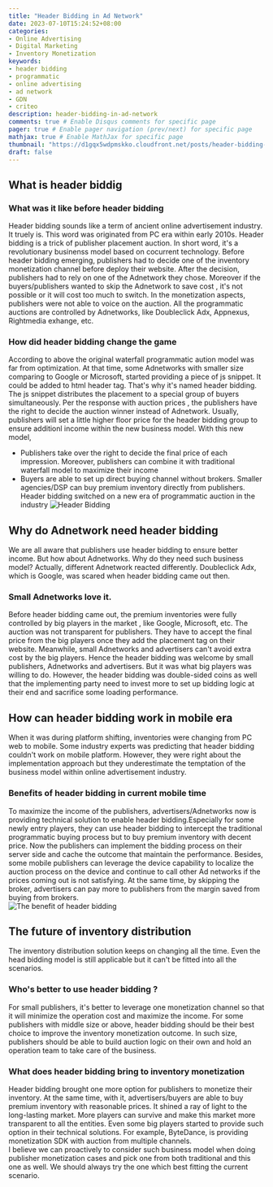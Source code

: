 ```yaml
---
title: "Header Bidding in Ad Network"
date: 2023-07-10T15:24:52+08:00
categories:
- Online Advertising
- Digital Marketing
- Inventory Monetization
keywords:
- header bidding
- programmatic
- online advertising
- ad network
- GDN
- criteo
description: header-bidding-in-ad-network
comments: true # Enable Disqus comments for specific page
pager: true # Enable pager navigation (prev/next) for specific page
mathjax: true # Enable MathJax for specific page
thumbnail: "https://d1gqx5wdpmskko.cloudfront.net/posts/header-bidding-in-ad-network/programmatic-buying.png"
draft: false
---
```


## What is header biddig
### What was it like before header bidding
Header bidding sounds like a term of ancient online advertisement industry. It truely is. This word was originated from PC era within early 2010s. Header bidding is a trick of publisher placement auction. In short word, it's a revolutionary businenss model based on cocurrent technology. 
Before header bidding emerging, publishers had to decide one of the inventory monetization channel before deploy their website. After the decision, publishers had to rely on one of the Adnetwork they chose. Moreover if the buyers/publishers wanted to skip the Adnetwork to save cost , it's not possible or it will cost too much to switch. In the monetization aspects, publishers were not able to voice on the auction. All the programmatic auctions are controlled by Adnetworks, like
Doubleclick Adx, Appnexus, Rightmedia exhange, etc.
### How did header bidding change the game
According to above the original waterfall programmatic aution model was far from optimization. At that time, some Adnetworks with smaller size comparing to Google or Microsoft, started providing a piece of js snippet. It could be added to html header tag. That's why it's named header bidding. The js snippet distributes the placement to a special group of buyers simultaneously. Per the response with auction prices , the publishers have the right to decide the auction winner instead of Adnetwork. Usually, publishers will set a little higher floor price for the header bidding group to ensure additionl income within the new business model. With this new model, 
  * Publishers take over the right to decide the final price of each impression. Moreover, publishers can combine it with traditional waterfall model to maximize their income
  * Buyers are able to set up direct buying channel without brokers. Smaller agencies/DSP can buy premium inventory directly from publishers.
Header bidding switched on a new era of programmatic auction in the industry
![Header Bidding](header-bidding.png)
## Why do Adnetwork need header bidding
We are all aware that publishers use header bidding to ensure better income. But how about Adnetworks. Why do they need such business model? Actually, different Adnetwork reacted differently. Doubleclick Adx, which is Google, was scared when header bidding came out then. 
### Small Adnetworks love it. 
Before header bidding came out, the premium inventories were fully controlled by big players in the market , like Google, Microsoft, etc. The auction was not transparent for publishers. They have to accept the final price from the big players once they add the placement tag on their website. Meanwhile, small Adnetworks and advertisers can't avoid extra cost by the big players. 
Hence the header bidding was welcome by small publishers, Adnetworks and advertisers. But it was what big players was willing to do. However, the header bidding was double-sided coins as well that the implementing party need to invest more to set up bidding logic at their end and sacrifice some loading performance. 
## How can header bidding work in mobile era
When it was during platform shifting, inventories were changing from PC web to mobile. Some industry experts was predicting that header bidding couldn't work on mobile platform. However, they were right about the implementation approach but they underestimate the temptation of the business model within online advertisement industry. 
### Benefits of header bidding in current mobile time
To maximize the income of the publishers, advertisers/Adnetworks now is providing technical solution to enable header bidding.Especially for some newly entry players, they can use header bidding to intercept the traditional programmatic buying process but to buy premium inventory with decent price. Now the publishers can implement the bidding process on their server side and cache the outcome that maintain the performance. Besides, some mobile publishers can leverage the device capability to localize the auction process on the device and continue to call other Ad networks if the prices coming out is not satisfying. At the same time, by skipping the broker, advertisers can pay more to publishers from the margin saved from buying from brokers.   
![The benefit of header bidding](header-bidding-benefit.jpeg)
## The future of inventory distribution
The inventory distribution solution keeps on changing all the time. Even the head bidding model is still applicable but it can't be fitted into all the scenarios. 
### Who's better to use header bidding ?
For small publishers, it's better to leverage one monetization channel so that it will minimize the operation cost and maximize the income. 
For some publishers with middle size or above, header bidding should be their best choice to improve the inventory monetization outcome. In such size, publishers should be able to build auction logic on their own and hold an operation team to take care of the business. 
### What does header bidding bring to inventory monetization
Header bidding brought one more option for publishers to monetize their inventory. At the same time, with it, advertisers/buyers are able to buy premium inventory with reasonable prices. It shined a ray of light to the long-lasting market. More players can survive and make this market more transparent to all the entities. Even some big players started to provide such option in their technical solutions. For example, ByteDance, is providing monetization SDK with auction from multiple channels.  
I believe we can proactively to consider such business model when doing publisher monetization cases and pick one from both traditional and this one as well. We should always try the one which best fitting the current scenario. 
